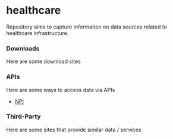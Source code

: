 # healthcare
Repository aims to capture information on data sources related to healthcare infrastructure.


### Downloads
Here are some download sites

### APIs
Here are some ways to access data via APIs
  
  - [NPI](https://npiregistry.cms.hhs.gov/registry/help-api)
  
### Third-Party
Here are some sites that provide similar data / services
